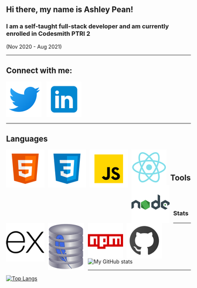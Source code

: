## Hi there, my name is Ashley Pean!
### I am a self-taught full-stack developer and am currently enrolled in Codesmith PTRI 2 
(Nov 2020 - Aug 2021)

---

## Connect with me: 
<a href = "https://twitter.com/12sugarplums"><img src="img/twitter.svg" style = " margin-right: 10px;"></a>
<a href = "https://www.linkedin.com/in/ashley-pean/"><img src="img/linkedin.svg" style = " margin-right: 10px;"></a>

---

## Languages 

<img src = "img/html.svg" 
alt = "HTML" align = "left" style = " margin-right: 10px;" />

<img src = "img/css.svg" 
alt = "CSS" align = "left" style = "margin-right: 10px;" />

<img src = "img/javascript.svg" 
alt = "JavaScript" align = "left" style = "margin-right: 10px;" />

<img src = "img/react.svg" 
alt = "React" align = "left" style = "margin-right: 10px;" />

<img src = "img/nodejs.svg" 
alt = "NodeJS" align = "left" style = "margin-right: 10px;" />

<img src = "img/express.svg"
alt = "Express JS" align = "left" style = "margin-right: 10px;">

<img src = "img/sqlite48b.svg"
alt = "SQLite" align = "left" style = "margin-right: 10px;">

<br />
<br />

## Tools
<img src = "img/npm.svg"
  alt = "npm" align = "left" style = "margin-right: 10px;" />

<img src = "img/github.svg"
  alt = "github" align = "left" padding = "0" style = "margin-right: 10px;" />

<br />
<br />

### Stats
---

![My GitHub stats](https://github-readme-stats.vercel.app/api?username=ashleypean&show_icons=true&hide_border=true&hide=stars&count_private=true&theme=midnight-purple)

---

[![Top Langs](https://github-readme-stats.vercel.app/api/top-langs/?username=ashleypean&layout=compact&theme=midnight-purple&hide_border=true)](https://github.com/ashleypean/github-readme-stats)
